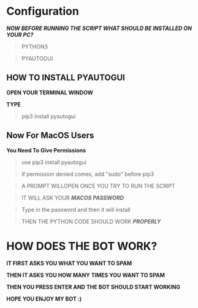 # Configuration

***NOW BEFORE RUNNING THE SCRIPT WHAT SHOULD BE INSTALLED ON YOUR PC?***

> PYTHON3

>PYAUTOGUI

## HOW TO INSTALL **PYAUTOGUI**

**OPEN YOUR TERMINAL WINDOW**

**TYPE**

> pip3 install pyautogui

## Now For **MacOS** Users

**You Need To Give Permissions**
> use pip3 install pyautogui

>if permission denied comes, add "sudo" before pip3

> A PROMPT WILLOPEN ONCE YOU TRY TO RUN THE SCRIPT

> IT WILL ASK YOUR ***MACOS PASSWORD***

> Type in the password and then it will install

> THEN THE PYTHON CODE SHOULD WORK ***PROPERLY***


# HOW DOES THE BOT WORK?

**IT FIRST ASKS YOU WHAT YOU WANT TO SPAM**

**THEN IT ASKS YOU HOW MANY TIMES YOU WANT TO SPAM**

**THEN YOU PRESS ENTER AND THE BOT SHOULD START WORKING**

**HOPE YOU ENJOY MY BOT :)**
